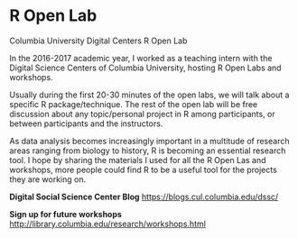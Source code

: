 # R Open Lab
Columbia University Digital Centers R Open Lab

In the 2016-2017 academic year, I worked as a teaching intern with the Digital Science Centers of Columbia University, hosting R Open Labs and workshops. 

Usually during the first 20-30 minutes of the open labs, we will talk about a specific R package/technique. The rest of the open lab will be free discussion about any topic/personal project in R among participants, or between participants and the instructors. 

As data analysis becomes increasingly important in a multitude of research areas ranging from biology to history, R is becoming an essential research tool. I hope by sharing the materials I used for all the R Open Las and workshops, more people could find R to be a useful tool for the projects they are working on.

**Digital Social Science Center Blog**
https://blogs.cul.columbia.edu/dssc/

**Sign up for future workshops**
http://library.columbia.edu/research/workshops.html
